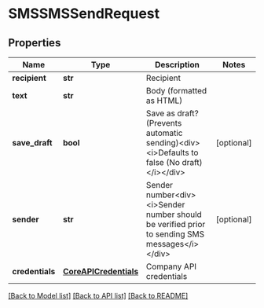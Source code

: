 # SMSSMSSendRequest

## Properties
Name | Type | Description | Notes
------------ | ------------- | ------------- | -------------
**recipient** | **str** | Recipient | 
**text** | **str** | Body (formatted as HTML) | 
**save_draft** | **bool** | Save as draft? (Prevents automatic sending)&lt;div&gt;&lt;i&gt;Defaults to false (No draft)&lt;/i&gt;&lt;/div&gt; | [optional] 
**sender** | **str** | Sender number&lt;div&gt;&lt;i&gt;Sender number should be verified prior to sending SMS messages&lt;/i&gt;&lt;/div&gt; | [optional] 
**credentials** | [**CoreAPICredentials**](CoreAPICredentials.md) | Company API credentials | 

[[Back to Model list]](../README.md#documentation-for-models) [[Back to API list]](../README.md#documentation-for-api-endpoints) [[Back to README]](../README.md)



